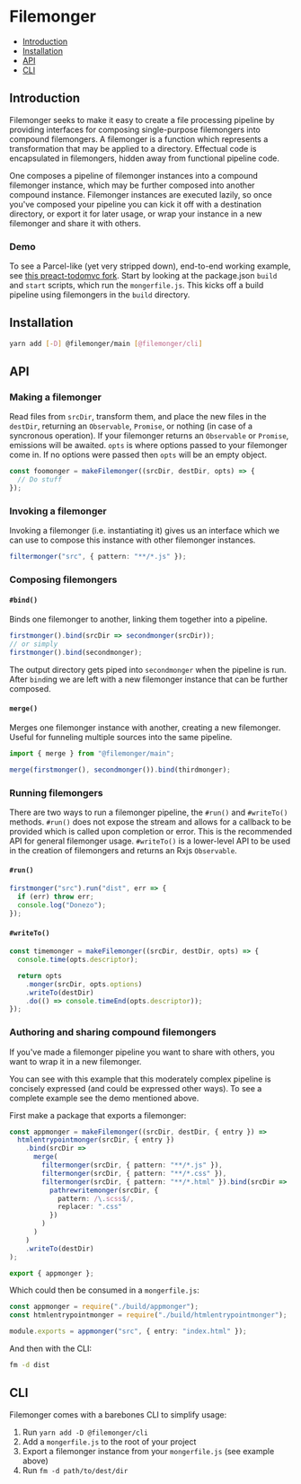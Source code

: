# Filemonger

* [Introduction](#introduction)
* [Installation](#installation)
* [API](#api)
* [CLI](#cli)

## Introduction

Filemonger seeks to make it easy to create a file processing pipeline by
providing interfaces for composing single-purpose filemongers into compound
filemongers. A filemonger is a function which represents a transformation that
may be applied to a directory. Effectual code is encapsulated in filemongers,
hidden away from functional pipeline code.

One composes a pipeline of filemonger instances into a compound filemonger
instance, which may be further composed into another compound instance.
Filemonger instances are executed lazily, so once you've composed your pipeline
you can kick it off with a destination directory, or export it for later usage,
or wrap your instance in a new filemonger and share it with others.

### Demo

To see a Parcel-like (yet very stripped down), end-to-end working example, see
[this preact-todomvc fork](https://github.com/robbiepitts/preact-todomvc/tree/filemonger).
Start by looking at the package.json `build` and `start` scripts, which run the
`mongerfile.js`. This kicks off a build pipeline using filemongers in the
`build` directory.

## Installation

```sh
yarn add [-D] @filemonger/main [@filemonger/cli]
```

## API

### Making a filemonger

Read files from `srcDir`, transform them, and place the new files in the
`destDir`, returning an `Observable`, `Promise`, or nothing (in case of a
syncronous operation). If your filemonger returns an `Observable` or `Promise`,
emissions will be awaited. `opts` is where options passed to your filemonger
come in. If no options were passed then `opts` will be an empty object.

```ts
const foomonger = makeFilemonger((srcDir, destDir, opts) => {
  // Do stuff
});
```

### Invoking a filemonger

Invoking a filemonger (i.e. instantiating it) gives us an interface which
we can use to compose this instance with other filemonger instances.

```ts
filtermonger("src", { pattern: "**/*.js" });
```

### Composing filemongers

#### `#bind()`

Binds one filemonger to another, linking them together into a pipeline.

```ts
firstmonger().bind(srcDir => secondmonger(srcDir));
// or simply
firstmonger().bind(secondmonger);
```

The output directory gets piped into `secondmonger` when the pipeline is run.
After `bind`ing we are left with a new filemonger instance that can be
further composed.

#### `merge()`

Merges one filemonger instance with another, creating a new filemonger. Useful
for funneling multiple sources into the same pipeline.

```ts
import { merge } from "@filemonger/main";

merge(firstmonger(), secondmonger()).bind(thirdmonger);
```

### Running filemongers

There are two ways to run a filemonger pipeline, the `#run()` and `#writeTo()`
methods. `#run()` does not expose the stream and allows for a callback to
be provided which is called upon completion or error. This is the recommended
API for general filemonger usage. `#writeTo()` is a lower-level API to be used
in the creation of filemongers and returns an Rxjs `Observable`.

#### `#run()`

```ts
firstmonger("src").run("dist", err => {
  if (err) throw err;
  console.log("Donezo");
});
```

#### `#writeTo()`

```ts
const timemonger = makeFilemonger((srcDir, destDir, opts) => {
  console.time(opts.descriptor);

  return opts
    .monger(srcDir, opts.options)
    .writeTo(destDir)
    .do(() => console.timeEnd(opts.descriptor));
});
```

### Authoring and sharing compound filemongers

If you've made a filemonger pipeline you want to share with others, you want
to wrap it in a new filemonger.

You can see with this example that this moderately complex pipeline is concisely
expressed (and could be expressed other ways). To see a complete example see the
demo mentioned above.

First make a package that exports a filemonger:

```ts
const appmonger = makeFilemonger((srcDir, destDir, { entry }) =>
  htmlentrypointmonger(srcDir, { entry })
    .bind(srcDir =>
      merge(
        filtermonger(srcDir, { pattern: "**/*.js" }),
        filtermonger(srcDir, { pattern: "**/*.css" }),
        filtermonger(srcDir, { pattern: "**/*.html" }).bind(srcDir =>
          pathrewritemonger(srcDir, {
            pattern: /\.scss$/,
            replacer: ".css"
          })
        )
      )
    )
    .writeTo(destDir)
);

export { appmonger };
```

Which could then be consumed in a `mongerfile.js`:

```ts
const appmonger = require("./build/appmonger");
const htmlentrypointmonger = require("./build/htmlentrypointmonger");

module.exports = appmonger("src", { entry: "index.html" });
```

And then with the CLI:

```sh
fm -d dist
```

## CLI

Filemonger comes with a barebones CLI to simplify usage:

1. Run `yarn add -D @filemonger/cli`
2. Add a `mongerfile.js` to the root of your project
3. Export a filemonger instance from your `mongerfile.js` (see example above)
4. Run `fm -d path/to/dest/dir`

